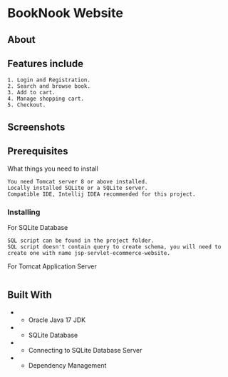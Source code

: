 # BookNook Website

## About



## Features include

```
1. Login and Registration.
2. Search and browse book.
3. Add to cart.
4. Manage shopping cart.
5. Checkout.

```

## Screenshots


## Prerequisites

What things you need to install

```
You need Tomcat server 8 or above installed.
Locally installed SQLite or a SQLite server.
Compatible IDE, Intellij IDEA recommended for this project.
```

### Installing

For SQLite Database

```
SQL script can be found in the project folder.
SQL script doesn't contain query to create schema, you will need to create one with name jsp-servlet-ecommerce-website.
```

For Tomcat Application Server

```

```







## Built With

*  - Oracle Java 17 JDK
* - SQLite Database
* - Connecting to SQLite Database Server
*  - Dependency Management




